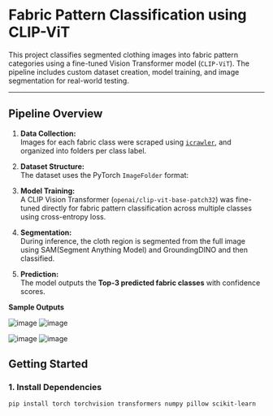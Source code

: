 # Fabric Pattern Classification using CLIP-ViT

This project classifies segmented clothing images into fabric pattern categories using a fine-tuned Vision Transformer model (`CLIP-ViT`). The pipeline includes custom dataset creation, model training, and image segmentation for real-world testing.

---

## Pipeline Overview

1. **Data Collection:**  
   Images for each fabric class were scraped using [`icrawler`](https://github.com/hellock/icrawler), and organized into folders per class label.

2. **Dataset Structure:**  
   The dataset uses the PyTorch `ImageFolder` format:

3. **Model Training:**  
A CLIP Vision Transformer (`openai/clip-vit-base-patch32`) was fine-tuned directly for fabric pattern classification across multiple classes using cross-entropy loss.

4. **Segmentation:**  
During inference, the cloth region is segmented from the full image using SAM(Segment Anything Model) and GroundingDINO and then classified.

5. **Prediction:**  
The model outputs the **Top-3 predicted fabric classes** with confidence scores.

**Sample Outputs**

![image](https://github.com/user-attachments/assets/9836531f-78af-440e-b535-a717bbbbbea4)
![image](https://github.com/user-attachments/assets/16805d5a-2e5c-4701-a454-d254ae11b67f)

![image](https://github.com/user-attachments/assets/6b08f245-3196-456c-8d32-b2762684616e)
![image](https://github.com/user-attachments/assets/ed37ebdc-f0a2-4f9f-a505-2d17addbafdf)



## Getting Started

### 1. Install Dependencies

```bash
pip install torch torchvision transformers numpy pillow scikit-learn

